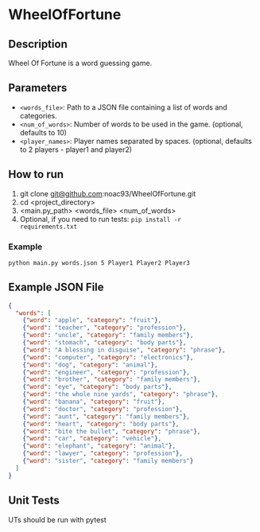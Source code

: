 # WheelOfFortune

## Description
Wheel Of Fortune is a word guessing game.

## Parameters
- `<words_file>`: Path to a JSON file containing a list of words and categories.
- `<num_of_words>`: Number of words to be used in the game. (optional, defaults to 10)
- `<player_names>`: Player names separated by spaces. (optional, defaults to 2 players - player1 and player2)

## How to run
1. git clone git@github.com:noac93/WheelOfFortune.git 
2. cd <project_directory>
3. <main.py_path> <words_file> <num_of_words>
4. Optional, if you need to run tests: <code>pip install -r requirements.txt</code>

### Example
```python main.py words.json 5 Player1 Player2 Player3```

## Example JSON File
```json
{
  "words": [
    {"word": "apple", "category": "fruit"},
    {"word": "teacher", "category": "profession"},
    {"word": "uncle", "category": "family members"},
    {"word": "stomach", "category": "body parts"},
    {"word": "A blessing in disguise", "category": "phrase"},
    {"word": "computer", "category": "electronics"},
    {"word": "dog", "category": "animal"},
    {"word": "engineer", "category": "profession"},
    {"word": "brother", "category": "family members"},
    {"word": "eye", "category": "body parts"},
    {"word": "the whole nine yards", "category": "phrase"},
    {"word": "banana", "category": "fruit"},
    {"word": "doctor", "category": "profession"},
    {"word": "aunt", "category": "family members"},
    {"word": "heart", "category": "body parts"},
    {"word": "bite the bullet", "category": "phrase"},
    {"word": "car", "category": "vehicle"},
    {"word": "elephant", "category": "animal"},
    {"word": "lawyer", "category": "profession"},
    {"word": "sister", "category": "family members"}
  ]
}
```

## Unit Tests
UTs should be run with pytest